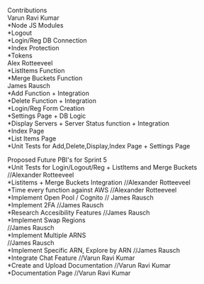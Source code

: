 Contributions <br>
Varun Ravi Kumar <br>
*Node JS Modules <br>
*Logout <br>
*Login/Reg DB Connection <br>
*Index Protection <br>
*Tokens <br>
Alex Rotteeveel <br>
*ListItems Function <br>
*Merge Buckets Function <br>
James Rausch  <br>
*Add Function + Integration <br>
*Delete Function + Integration <br>
*Login/Reg Form Creation <br>
*Settings Page + DB Logic <br>
*Display Servers + Server Status function + Integration <br>
*Index Page <br>
*List Items Page <br>
*Unit Tests for Add,Delete,Display,Index Page + Settings Page <br>

Proposed Future PBI's for Sprint 5 <br>
*Unit Tests for Login/Logout/Reg + ListItems and Merge Buckets //Alexander Rotteeveel <br> 
*Listitems + Merge Buckets Integration //Alexander Rotteeveel <br> 
*Time every function against AWS //Alexander Rotteeveel <br>
*Implement Open Pool / Cognito // James Rausch <br> 
*Implement 2FA //James Rausch  <br> 
*Research Accesibility Features //James Rausch  <br> 
*Implement Swap Regions <br> //James Rausch  <br> 
*Implement Multiple ARNS <br> //James Rausch  <br> 
*Implement Specific ARN, Explore by ARN //James Rausch  <br> 
*Integrate Chat Feature //Varun Ravi Kumar  <br> 
*Create and Upload Documentation //Varun Ravi Kumar  <br> 
*Documentation Page //Varun Ravi Kumar  <br> 
